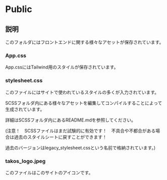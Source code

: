# Public

## 説明

このフォルダにはフロントエンドに関する様々なアセットが保存されています。

### App.css

App.cssにはTailwind用のスタイルが保存されています。

### stylesheet.css

このファイルにはサイトで使われているスタイルの多くが入力されています。

SCSSフォルダ内にある様々なアセットを編集してコンパイルすることによって生成されています。

詳細はSCSSフォルダ内にあるREADME.mdを参照してください。


(注意！　SCSSファイルはまだ試験的に有効です！　不具合や不都合がある場合は過去のスタイルシートに戻すことができます！

過去のバージョンはlegacy_stylesheet.cssという名前で格納されています。)

### takos_logo.jpeg

このファイルはこのサイトのアイコンです。

